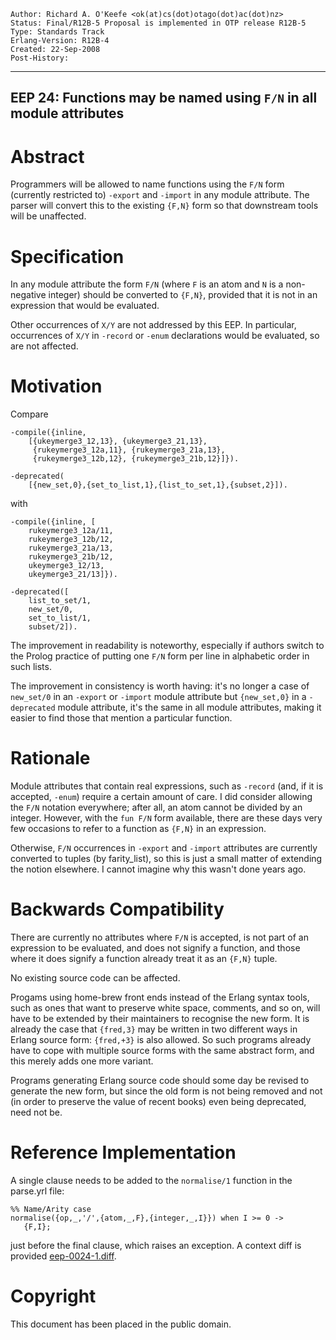     Author: Richard A. O'Keefe <ok(at)cs(dot)otago(dot)ac(dot)nz>
    Status: Final/R12B-5 Proposal is implemented in OTP release R12B-5
    Type: Standards Track
    Erlang-Version: R12B-4
    Created: 22-Sep-2008
    Post-History:
****
EEP 24: Functions may be named using `F/N` in all module attributes
----



Abstract
========

Programmers will be allowed to name functions using the
`F/N` form (currently restricted to) `-export` and `-import`
in any module attribute.  The parser will convert this
to the existing `{F,N}` form so that downstream tools will
be unaffected.



Specification
=============

In any module attribute the form `F/N` (where `F` is an atom and `N` is
a non-negative integer) should be converted to `{F,N}`, provided
that it is not in an expression that would be evaluated.

Other occurrences of `X/Y` are not addressed by this EEP.
In particular, occurrences of `X/Y` in `-record` or `-enum`
declarations would be evaluated, so are not affected.


Motivation
==========

Compare

    -compile({inline,
        [{ukeymerge3_12,13}, {ukeymerge3_21,13},
         {rukeymerge3_12a,11}, {rukeymerge3_21a,13},
         {rukeymerge3_12b,12}, {rukeymerge3_21b,12}]}).
  
    -deprecated(
        [{new_set,0},{set_to_list,1},{list_to_set,1},{subset,2}]).

with

    -compile({inline, [
        rukeymerge3_12a/11,
        rukeymerge3_12b/12,
        rukeymerge3_21a/13, 
        rukeymerge3_21b/12,
        ukeymerge3_12/13,
        ukeymerge3_21/13]}).
  
    -deprecated([
        list_to_set/1,
        new_set/0,
        set_to_list/1,
        subset/2]).

The improvement in readability is noteworthy, especially if
authors switch to the Prolog practice of putting one `F/N` form
per line in alphabetic order in such lists.

The improvement in consistency is worth having:  it's no longer a
case of `new_set/0` in an `-export` or `-import` module attribute but
`{new_set,0}` in a `-deprecated` module attribute, it's the same in
all module attributes, making it easier to find those that mention
a particular function.



Rationale
=========

Module attributes that contain real expressions, such as `-record`
(and, if it is accepted, `-enum`) require a certain amount of care.
I did consider allowing the `F/N` notation everywhere; after all,
an atom cannot be divided by an integer.  However, with the
`fun F/N` form available, there are these days very few occasions
to refer to a function as `{F,N}` in an expression.

Otherwise, `F/N` occurrences in `-export` and `-import` attributes are
currently converted to tuples (by farity_list), so this is just a
small matter of extending the notion elsewhere.  I cannot imagine
why this wasn't done years ago.



Backwards Compatibility
=======================

There are currently no attributes where `F/N` is accepted,
is not part of an expression to be evaluated, and does not
signify a function, and those where it does signify a function
already treat it as an `{F,N}` tuple.

No existing source code can be affected.

Progams using home-brew front ends instead of the Erlang
syntax tools, such as ones that want to preserve white
space, comments, and so on, will have to be extended by
their maintainers to recognise the new form.  It is
already the case that `{fred,3}` may be written in two
different ways in Erlang source form: `{fred,+3}` is also
allowed.  So such programs already have to cope with
multiple source forms with the same abstract form, and
this merely adds one more variant.

Programs generating Erlang source code should some day
be revised to generate the new form, but since the old form
is not being removed and not (in order to preserve the
value of recent books) even being deprecated, need not be.



Reference Implementation
========================

A single clause needs to be added to the `normalise/1`
function in the parse.yrl file:

    %% Name/Arity case
    normalise({op,_,'/',{atom,_,F},{integer,_,I}}) when I >= 0 ->
       {F,I};

just before the final clause, which raises an exception.
A context diff is provided [eep-0024-1.diff][].



[eep-0024-1.diff]: eep-0024-1.diff
    "Diff to apply to parse.yrl"



Copyright
=========

This document has been placed in the public domain.



[EmacsVar]: <> "Local Variables:"
[EmacsVar]: <> "mode: indented-text"
[EmacsVar]: <> "indent-tabs-mode: nil"
[EmacsVar]: <> "sentence-end-double-space: t"
[EmacsVar]: <> "fill-column: 70"
[EmacsVar]: <> "coding: utf-8"
[EmacsVar]: <> "End:"
